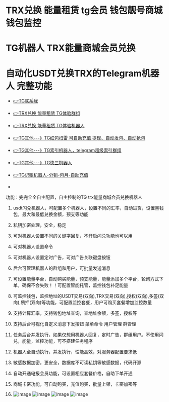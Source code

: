 # TRX兑换 能量租赁 tg会员 钱包靓号商城 钱包监控
# TG机器人  TRX能量商城会员兑换 
# 自动化USDT兑换TRX的Telegram机器人 完整功能
* [👉TG联系我](https://t.me/question_r0)
* [👉TRX兑换 能量租赁 TG体验群组](https://t.me/trxdhb)
* [👉TRX兑换 能量租赁 TG体验机器人](https://t.me/trxdhu1_bot)
* [👉TG其他---》TG红包扫雷 可自助充值 提现、自动发包、自动抢包](https://t.me/gshskski)
* [👉TG其他---》TG索引机器人，telegram超级索引群组](https://t.me/sousuo_z)
* [👉TG其他---》TG快三机器人](https://t.me/kstest1s)
* [👉TG记账机器人-分销-包月-自助充值](https://t.me/tg_tj_bot)


* 
功能：完完全全自主配置，自主控制的TG trx能量商城会员兑换机器人
1. usdt闪兑机器人，可配置多个机器人，设置不同的汇率，自动进货，设置黑钱包，最大和最低兑换金额，预支等功能
2. 私钥加密处理，安全，稳定
3. 可对机器人设置不同的关键字回复，不开启闪兑功能也可以用
4. 可对机器人设置命令
5. 可对机器人设置定时广告，可对广告关联键盘按钮
6. 后台可管理机器人的群组和用户，可批量发送消息
7. 可设置能量平台，自动购买能量，预支能量，能量添加多个平台，轮询方式下单，确保不会失败！！可配置智能托管，监控钱包补足能量
8. 可监控钱包，监控地址的USDT交易(双向),TRX交易(双向),授权(双向),多签(双向),质押(双向)等功能，可配置监控套餐，用户可购买套餐增加监控数量
9. 支持计算汇率，支持钱包地址查询，查地址余额，多签，授权等
10. 支持后台可视化自定义消息下发按钮 菜单命令 用户管理 群管理  
11. 任务后台并发执行，如果仅想用机器人回复，定时广告，群组用户。不使用闪兑，能量，监控功能，可不搭建任务程序
12. 机器人全自动执行，并发执行，性能高效，对服务器配置要求低
13. 敏感数据加密，更安全，数据库不可读私钥等敏感数据，代码开源
14. 自动开通电报会员功能，可设置相应套餐价格，自助下单开通
15. 商城卡密功能，可自动购买，充值购买，批量上架，卡密加密等

16. ![image](https://github.com/mmmrp/trx/assets/72646062/88eba0ad-38b1-4b2d-bb59-fa582d49d52d)
![image](https://github.com/mmmrp/trx/assets/72646062/178824e0-2c3b-4694-acc2-11840495c6a8)
![image](https://github.com/mmmrp/trx/assets/72646062/f7c2ecdf-ea05-4fa3-981d-b3a6fdd73147)
![image](https://github.com/mmmrp/trx/assets/72646062/3f564d1d-602f-4828-9017-aa679d852bc1)



